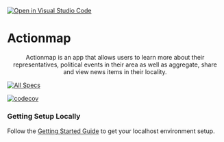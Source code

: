 [![Open in Visual Studio Code](https://classroom.github.com/assets/open-in-vscode-c66648af7eb3fe8bc4f294546bfd86ef473780cde1dea487d3c4ff354943c9ae.svg)](https://classroom.github.com/online_ide?assignment_repo_id=9184371&assignment_repo_type=AssignmentRepo)
# Actionmap

<div style="text-align: center;">

Actionmap is an app that allows users to learn more about their representatives,
political events in their area as well as aggregate, share and view news items in their locality.

</div>

<!-- TODO: Update these for your repo! -->

[![All Specs](https://github.com/saasbook/hw-agile-iterations/actions/workflows/specs.yml/badge.svg)](https://github.com/cs169/fa22-actionmap-fa22-21/actions/workflows/specs.yml/badge.svg)

[![codecov](https://codecov.io/gh/cs169/fa22-actionmap-fa22-21/branch/main/graph/badge.svg?token=Lcwc6nGQti)](https://codecov.io/gh/cs169/fa22-actionmap-fa22-21)

### Getting Setup Locally

Follow the [Getting Started Guide](./docs/01-getting-started.md) to get your localhost environment setup.
